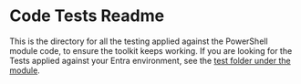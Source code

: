 # Code Tests Readme

This is the directory for all the testing applied against the PowerShell module code, to ensure the toolkit keeps working.
If you are looking for the Tests applied against your Entra environment, see the [test folder under the module](../src/powershell/tests/).
